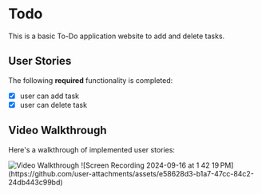 # Todo

This is a basic To-Do application website to add and delete tasks.

## User Stories

The following **required** functionality is completed:

- [x] user can add task
- [x] user can delete task

## Video Walkthrough

Here's a walkthrough of implemented user stories:

<img src='http://g.recordit.co/a8nBKQ3Gt8.gif' title='Video Walkthrough' width='' alt='Video Walkthrough' />
![Screen Recording 2024-09-16 at 1 42 19 PM](https://github.com/user-attachments/assets/e58628d3-b1a7-47cc-84c2-24db443c99bd)
